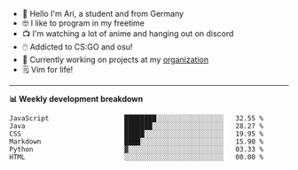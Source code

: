 * 👋 Hello I'm Ari, a student and from Germany
* 🤓 I like to program in my freetime
* 📺 I'm watching a lot of anime and hanging out on discord
* 🖱️ Addicted to CS:GO and osu!
* 👷 Currently working on projects at my [organization](https://github.com/aridevelopment-de)
* 🗒️ Vim for life!

<hr />

**📊 Weekly development breakdown**

<!--START_SECTION:waka-->

```text
JavaScript                   ████████░░░░░░░░░░░░░░░░░   32.55 %
Java                         ███████░░░░░░░░░░░░░░░░░░   28.27 %
CSS                          █████░░░░░░░░░░░░░░░░░░░░   19.95 %
Markdown                     ████░░░░░░░░░░░░░░░░░░░░░   15.90 %
Python                       ▓░░░░░░░░░░░░░░░░░░░░░░░░   03.33 %
HTML                         ░░░░░░░░░░░░░░░░░░░░░░░░░   00.00 %
```

<!--END_SECTION:waka-->
